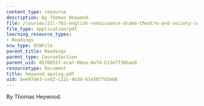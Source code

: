 ```yaml
---
content_type: resource
description: By Thomas Heywood.
file: /courses/21l-703-english-renaissance-drama-theatre-and-society-in-the-age-of-shakespeare-fall-2003/bee97de3ced2c22c4b3d61e5877d2eb6_heywood_apolog.pdf
file_type: application/pdf
learning_resource_types:
- Readings
ocw_type: OCWFile
parent_title: Readings
parent_type: CourseSection
parent_uid: 05768527-eca7-0bea-0e7d-b13eff38baa9
resourcetype: Document
title: heywood_apolog.pdf
uid: bee97de3-ced2-c22c-4b3d-61e5877d2eb6
---
```

By Thomas Heywood.

